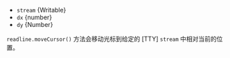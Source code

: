 <!-- YAML
added: v0.7.7
-->

* `stream` {Writable}
* `dx` {number}
* `dy` {Number}

`readline.moveCursor()` 方法会移动光标到给定的 [TTY] `stream` 中相对当前的位置。

